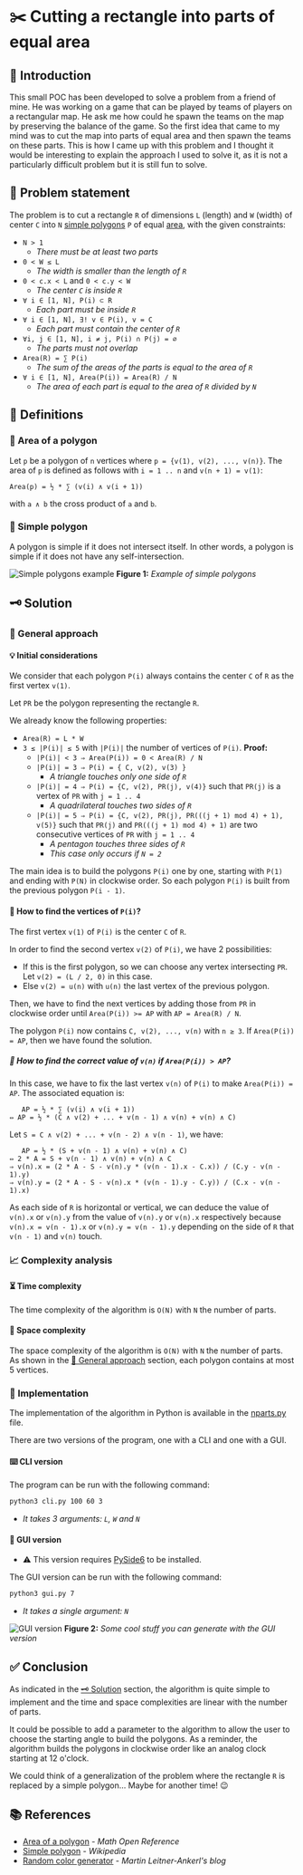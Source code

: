 # ✂️ Cutting a rectangle into parts of equal area
## 💭 Introduction

This small POC has been developed to solve a problem from a friend of mine. He was working on a game that can be played by teams of players on a rectangular map. He ask me how could he spawn the teams on the map by preserving the balance of the game. So the first idea that came to my mind was to cut the map into parts of equal area and then spawn the teams on these parts. This is how I came up with this problem and I thought it would be interesting to explain the approach I used to solve it, as it is not a particularly difficult problem but it is still fun to solve.

## 🧩 Problem statement

The problem is to cut a rectangle `R` of dimensions `L` (length)  and `W` (width) of center `C` into `N` [simple polygons](#-simple-polygon) `P` of equal [area](#-area-of-a-polygon), with the given constraints:
- `N > 1`
	- *There must be at least two parts*
- `0 < W ≤ L`
	- *The width is smaller than the length of `R`*
- `0 < c.x < L` and `0 < c.y < W`
	- *The center `C` is inside `R`*
- `∀ i ∈ [1, N], P(i) ⊂ R`
	- *Each part must be inside `R`*
- `∀ i ∈ [1, N], ∃! v ∈ P(i), v = C`
	- *Each part must contain the center of `R`*
- `∀i, j ∈ [1, N], i ≠ j, P(i) ∩ P(j) = ∅`
	- *The parts must not overlap*
- `Area(R) = ∑ P(i)`
	- *The sum of the areas of the parts is equal to the area of `R`*
- `∀ i ∈ [1, N], Area(P(i)) = Area(R) / N`
	- *The area of each part is equal to the area of `R` divided by `N`*

## 📖 Definitions
### 📄 Area of a polygon

Let `p` be a polygon of `n` vertices where `p = {v(1), v(2), ..., v(n)}`.
The area of `p` is defined as follows with `i = 1 .. n` and `v(n + 1) = v(1)`:
```
Area(p) = ½ * ∑ (v(i) ∧ v(i + 1))
```
with `a ∧ b` the cross product of `a` and `b`.

### 📄 Simple polygon

A polygon is simple if it does not intersect itself.
In other words, a polygon is simple if it does not have any self-intersection.

![Simple polygons example](images/simple_polygons.png "Example of simple polygons")
**Figure 1:** *Example of simple polygons*

## 🗝️ Solution
### 📜 General approach
#### 💡 Initial considerations

We consider that each polygon `P(i)` always contains the center `C` of `R` as the first vertex `v(1)`.

Let `PR` be the polygon representing the rectangle `R`.

We already know the following properties:
- `Area(R) = L * W`
- `3 ≤ |P(i)| ≤ 5` with `|P(i)|` the number of vertices of `P(i)`. **Proof:**
	- `|P(i)| < 3 ⇒ Area(P(i)) = 0 < Area(R) / N`
	- `|P(i)| = 3 ⇒ P(i) = { C, v(2), v(3) }`
		- *A triangle touches only one side of `R`*
	- `|P(i)| = 4 ⇒ P(i) = {C, v(2), PR(j), v(4)}` such that `PR(j)` is a vertex of `PR` with `j = 1 .. 4`
		- *A quadrilateral touches two sides of `R`*
	- `|P(i)| = 5 ⇒ P(i) = {C, v(2), PR(j), PR(((j + 1) mod 4) + 1), v(5)}` such that `PR(j)` and `PR(((j + 1) mod 4) + 1)` are two consecutive vertices of `PR` with `j = 1 .. 4`
		- *A pentagon touches three sides of `R`*
		- *This case only occurs if `N = 2`*

The main idea is to build the polygons `P(i)` one by one, starting with `P(1)` and ending with `P(N)` in clockwise order. So each polygon `P(i)` is built from the previous polygon `P(i - 1)`.

#### 🔎 How to find the vertices of `P(i)`?

The first vertex `v(1)` of `P(i)` is the center `C` of `R`.

In order to find the second vertex `v(2)` of `P(i)`, we have 2 possibilities:
- If this is the first polygon, so we can choose any vertex intersecting `PR`.
Let `v(2) = (L / 2, 0)` in this case.
- Else `v(2) = u(n)` with `u(n)` the last vertex of the previous polygon.

Then, we have to find the next vertices by adding those from `PR` in clockwise order until `Area(P(i)) >= AP` with `AP = Area(R) / N`.

The polygon `P(i)` now contains `C, v(2), ..., v(n)` with `n ≥ 3`.
If `Area(P(i)) = AP`, then we have found the solution.

##### 🔎 How to find the correct value of `v(n)` if `Area(P(i)) > AP`?

In this case, we have to fix the last vertex `v(n)` of `P(i)` to make `Area(P(i)) = AP`.
The associated equation is:
```
   AP = ½ * ∑ (v(i) ∧ v(i + 1))
⇔ AP = ½ * (C ∧ v(2) + ... + v(n - 1) ∧ v(n) + v(n) ∧ C)
```
Let `S = C ∧ v(2) + ... + v(n - 2) ∧ v(n - 1)`, we have:
```
   AP = ½ * (S + v(n - 1) ∧ v(n) + v(n) ∧ C)
⇔ 2 * A = S + v(n - 1) ∧ v(n) + v(n) ∧ C
⇒ v(n).x = (2 * A - S - v(n).y * (v(n - 1).x - C.x)) / (C.y - v(n - 1).y)
⇒ v(n).y = (2 * A - S - v(n).x * (v(n - 1).y - C.y)) / (C.x - v(n - 1).x)
```
As each side of `R` is horizontal or vertical, we can deduce the value of `v(n).x` or `v(n).y` from the value of `v(n).y` or `v(n).x` respectively because `v(n).x = v(n - 1).x` or `v(n).y = v(n - 1).y` depending on the side of `R` that `v(n - 1)` and `v(n)` touch.

### 📈 Complexity analysis
#### ⏳ Time complexity

The time complexity of the algorithm is `O(N)` with `N` the number of parts.

#### 💾 Space complexity

The space complexity of the algorithm is `O(N)` with `N` the number of parts.
As shown in the [📜 General approach](#-general-approach) section, each polygon contains at most 5 vertices.

### 📝 Implementation

The implementation of the algorithm in Python is available in the [nparts.py](srcs/nparts.py) file.

There are two versions of the program, one with a CLI and one with a GUI.

#### ⌨️ CLI version

The program can be run with the following command:
```bash
python3 cli.py 100 60 3
```
- *It takes 3 arguments: `L`, `W` and `N`*

#### 🎨 GUI version

- ⚠️ This version requires [PySide6](https://pypi.org/project/PySide6) to be installed.

The GUI version can be run with the following command:
```bash
python3 gui.py 7
```
- *It takes a single argument: `N`*

![GUI version](images/gui.png "GUI version")
**Figure 2:** *Some cool stuff you can generate with the GUI version*

## ✅ Conclusion

As indicated in the [🗝️ Solution](#️-solution) section, the algorithm is quite simple to implement and the time and space complexities are linear with the number of parts.

It could be possible to add a parameter to the algorithm to allow the user to choose the starting angle to build the polygons. As a reminder, the algorithm builds the polygons in clockwise order like an analog clock starting at 12 o'clock.

We could think of a generalization of the problem where the rectangle `R` is replaced by a simple polygon... Maybe for another time! 😉

## 📚 References

- [Area of a polygon](https://www.mathopenref.com/coordpolygonarea.html) - *Math Open Reference*
- [Simple polygon](https://en.wikipedia.org/wiki/Simple_polygon) - *Wikipedia*
- [Random color generator](https://martin.ankerl.com/2009/12/09/how-to-create-random-colors-programmatically) - *Martin Leitner-Ankerl's blog*
